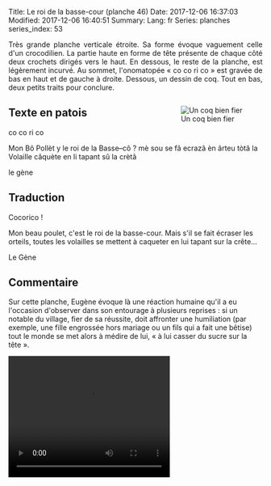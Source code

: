 Title: Le roi de la basse-cour (planche 46)
Date: 2017-12-06 16:37:03
Modified: 2017-12-06 16:40:51
Summary: 
Lang: fr
Series: planches
series_index: 53

<p style="text-align:justify;">Très grande planche verticale
étroite. Sa forme évoque vaguement celle d'un crocodilien. La partie
haute en forme de tête présente de chaque côté deux crochets dirigés
vers le haut. En dessous, le reste de la planche, est légèrement
incurvé. Au sommet, l'onomatopée « co co ri co » est gravée de bas en
haut et de gauche à droite. Dessous, un dessin de coq. Tout en bas,
deux petits traits pour conclure.</p>

<figure class="image-block" style="float: right;">
  <img alt="Un coq bien fier" src="{static}/images/planche_46_dessin_haut.png">
  <figcaption style="max-width: 408px">Un coq bien fier</figcaption>
</figure>

<figure class="image-block" style="float: right;">
  <img alt="" src="{static}/images/planche_46.png">
  <figcaption style="max-width: 152px"></figcaption>
</figure>

## Texte en patois

co co ri co

Mon Bô Pollèt y le roi de la Basse–cô ? mè sou se fâ ecrazâ èn ârteu
tòtâ la Volaille câquète en li tapant sû la crètâ

le gène

## Traduction

Cocorico !

Mon beau poulet, c'est le roi de la basse-cour. Mais s'il se fait
écraser les orteils, toutes les volailles se mettent à caqueter en lui
tapant sur la crête…

Le Gène

## Commentaire

Sur cette planche, Eugène évoque là une réaction humaine qu'il a eu
l'occasion d'observer dans son entourage à plusieurs reprises : si un
notable du village, fier de sa réussite, doit affronter une
humiliation (par exemple, une fille engrossée hors mariage ou un fils
qui a fait une bêtise) tout le monde se met alors à médire de lui, « à
lui casser du sucre sur la tête ».

<video width="320" height="240" controls>
  <source src="https://d1njpgd0ygatdn.cloudfront.net/video_46.mp4" type="video/mp4">
</video>
